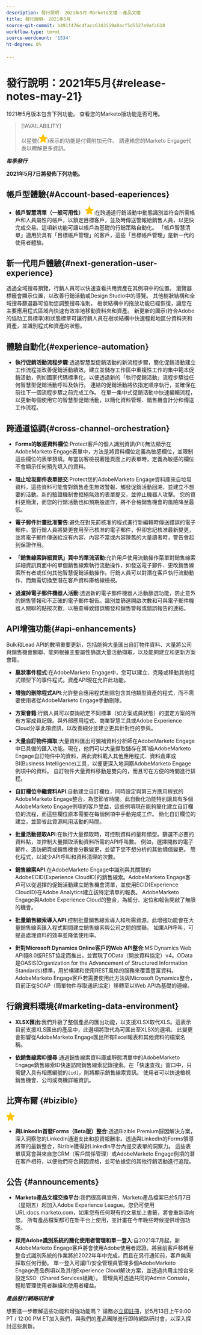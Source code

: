 ```yaml
---
description: 發行說明- 2021年5月-Marketo文檔——產品文檔
title: 發行說明- 2021年5月
source-git-commit: b491f476c4facc6343559a0acf5d5527e9afc618
workflow-type: tm+mt
source-wordcount: '1534'
ht-degree: 0%

---
```


# 發行說明：2021年5月{#release-notes-may-21}

1921年5月版本包含下列功能。 查看您的Marketo版功能是否可用。

>[!AVAILABILITY]
>
>以星號(![](assets/yellow-star.png))表示的功能是付費附加元件。 請連絡您的Marketo Engage代表以瞭解更多資訊。

**_每季發行_**

**2021年5月7日將發佈下列功能。**

## 帳戶型體驗{#Account-based-eaperiences}

* **帳戶智慧清單（一般可用性）** ![](assets/yellow-star.png):在跨通道行銷活動中動態識別並符合所需帳戶和人員屬性的帳戶，以鎖定目標客戶，並及時傳送警報給銷售人員，以更快完成交易。這項新功能可讓以帳戶為基礎的行銷策略自動化。 「帳戶智慧清單」適用於具有「目標帳戶管理」的客戶，這些「目標帳戶管理」是新一代的使用者體驗。

## 新一代用戶體驗{#next-generation-user-experience}

透過全域搜尋預覽，行銷人員可以快速查看共用資產在其例項中的位置。 瀏覽器標籤會顯示位置，以改善行銷活動或Design Studio中的導覽。 其他樹狀結構和全域搜尋篩選器可協助您調整搜尋准則。 樹狀結構中的拖放功能已經恢復，讓您在主要應用程式區域內快速有效率地移動資料夾和資產。 新更新的圖示(符合Adobe的協助工具標準)和狀態標章可讓行銷人員在樹狀結構中快速輕鬆地區分資料夾和資產，並識別程式和資產的狀態。

## 體驗自動化{#experience-automation}

* **執行促銷活動流程步驟**:透過智慧型促銷活動的新流程步驟，簡化促銷活動建立工作流程並改善促銷活動績效。建立並儲存工作區中重複性工作的集中範本促銷活動，例如國家代碼標準化，以便透過新的「執行促銷活動」流程步驟從任何智慧型促銷活動呼叫及執行。 連結的促銷活動將依指定順序執行，並確保在前往下一個流程步驟之前完成工作。 在單一集中式促銷活動中快速編輯流程，以更新每個使用它的智慧型促銷活動，以簡化資料管理、銷售機會計分和傳送工作流程。

## 跨通道協調{#cross-channel-orchestration}

* **Forms的敏感資料欄位**:Protect客戶的個人識別資訊(PII)無法顯示在AdobeMarketo Engage表單中，方法是將資料欄位定義為敏感欄位，並限制這些欄位的表單預填。每當訪客檢視著陸頁面上的表單時，定義為敏感的欄位不會顯示任何預先填入的資料。

* **阻止垃圾郵件表單提交**:Protect您的AdobeMarketo Engage資料庫來自垃圾資料，這些資料可能會對銷售產生無效警報、觸發促銷活動回溯，並建立不想要的活動。新的驗證機制會拒絕無效的表單提交，並停止機器人攻擊。 您的資料更簡潔，而您的行銷活動也如預期般運作，將不合格銷售機會的風險降至最低。

* **電子郵件計畫批准警告**:避免在對先前核准的程式進行新編輯時傳送錯誤的電子郵件。當行銷人員將變更套用至已核准的電子郵件，但卻忘記核准最新變更，並將電子郵件傳送給沒有內容、內容不當或內容陳舊的大量讀者時，警告會起到保證作用。

* **「銷售線索詳細資訊」頁中的單流活動**:允許用戶使用流動操作菜單對銷售線索詳細資訊頁面中的單個銷售線索執行流動操作，如發送電子郵件、更改銷售線索所有者或任何其他智慧促銷活動操作。行銷人員可以對潛在客戶執行流動動作，而無需切換至潛在客戶資料庫格線檢視。

* **過濾掉電子郵件機器人活動**:透過新的電子郵件機器人活動篩選功能，防止意外的銷售警報和不正確的電子郵件報告。識別並篩選開啟次數和可與電子郵件機器人關聯的點按次數，以檢查導致錯誤觸發和銷售警報或錯誤報告的連結。

## API增強功能{#api-enhancements}

Bulk和Lead API的數項重要更新，包括能夠大量匯出自訂物件資料、大量將公司與銷售機會關聯、能夠根據主要屬性篩選大量活動擷取，以及能夠建立和更新方案會籍。

* **巢狀事件程式**:在AdobeMarketo Engage中，您可以建立、克隆或移動其他程式類型下的事件程式。資產API現在允許此功能。

* **增強的刪除程式API**:允許整合應用程式刪除包含其他類型資產的程式，而不需要使用者從AdobeMarketo Engage手動刪除。

* **方案會籍**:行銷人員可以查詢給定不同標準（如方案成員狀態）的選定方案的所有方案成員記錄。與外部應用程式、商業智慧工具或Adobe Experience Cloud分享此項資訊，以改善細分並建立更具針對性的參與。

* **大量自訂物件擷取**:大量資料匯出可彌補資料分析師在AdobeMarketo Engage中已具備的匯入功能。現在，他們可以大量擷取儲存在第1級AdobeMarketo Engage自訂物件中的資料，將此資料載入其他應用程式、資料倉庫或BI(Business Intelligence)工具，以便更深入地洞察AdobeMarketo Engage例項中的資料。  自訂物件大量資料移動是雙向的，而且可在方便的時間進行排程。

* **自訂欄位中繼資料API**:自動建立自訂欄位，同時設定與第三方應用程式的AdobeMarketo Engage整合，為您節省時間。此自動化功能特別讓具有多個AdobeMarketo Engage例項的客戶受益，這些例項現在能夠簡化建立自訂欄位的流程，而這些欄位原本需要在每個例項中手動完成工作。 簡化自訂欄位的建立，並節省此資源耗用活動的時間。

* **批量活動提取API**:在執行大量擷取時，可控制資料的量和類型。篩選不必要的資料點，並控制大量擷取活動資料所需的API呼叫數。  例如，選擇開啟的電子郵件、造訪網頁或銷售機會分數變更，並留下您不想分析的其他價值變更。 簡化程式，以減少API呼叫和資料清理的次數。

* **銷售線索API**:在AdobeMarketo Engage中識別與其關聯的AdobeECID(Experience CloudID)的銷售線索。AdobeMarketo Engage客戶可以從選擇的促銷活動建立銷售機會清單，並使用ECID(Experience CloudID)在Adobe Analytics建立該特定清單的報表。 AdobeMarketo Engage與Adobe Experience Cloud的整合，為細分、定位和報告開啟了無限的機會。

* **批量銷售線索導入API**:控制批量銷售線索導入和所需資源。此增強功能會在大量銷售線索匯入程式期間建立銷售線索與公司之間的關聯。 如果API呼叫，可提高處理資料的效率並降低使用率。

* **針對Microsoft Dynamics Online客戶的Web API整合**:MS Dynamics Web API隨8.0版REST協定而推出，並實現了OData（開放資料協定）v4。OData是OASIS(Organization for the Advancement of Structured Information Standards)標準，用於構建和使用REST風格的服務來覆蓋豐富資料。 AdobeMarketo Engage客戶若需要使用此方法與Microsoft Dynamics整合，目前正從SOAP（簡單物件存取通訊協定）移轉至以Web API為基礎的連線。

## 行銷資料環境{#marketing-data-environment}

* **XLSX匯出**:我們升級了整個產品的匯出功能，以支援XLSX取代XLS。這表示目前支援XLS匯出的產品中，此選項將取代為可匯出至XLSX的選項。 此變更會影響從AdobeMarketo Engage匯出所有Excel報表和其他資料的檔案名稱。

* **依銷售線索ID搜尋**:通過銷售線索資料庫或靜態清單中的AdobeMarketo Engage銷售線索ID快速訪問銷售線索記錄搜索。在「快速查找」窗口中，只需鍵入具有相應編號的`[id]`，則將顯示銷售線索資訊。 使用者可以快速檢視銷售機會、公司或商機詳細資訊。

## 比齊布爾 {#bizible}

![](assets/yellow-star.png)

* **與LinkedIn首發Forms（Beta版）整合**:透過Bizible Premium歸因解決方案，深入洞察您的LinkedIn通道支出和投資報酬率。透過與LinkedIn的Forms領導將軍的最新整合，Bizible獲得對LinkedIn平台內提交表單的洞察力。 這些表單填寫會與來自您CRM（客戶關係管理）或AdobeMarketo Engage例項的潛在客戶相符，以便他們符合歸因資格，並可依據您的其他行銷活動進行追蹤。

## 公告 {#announcements}

* **Marketo產品文檔交換平台**:我們很高興宣佈，Marketo產品檔案已於5月7日（星期五）起加入Adobe Experience League。您仍可使用URL:docs.marketo.com，如果您有任何現有的文章加上書籤，將會重新導向您。 所有產品檔案都可在新平台上使用，並計畫在今年晚些時候提供增強功能。

* **採用Adobe識別系統的簡化使用者管理和單一登入**:自2021年7月起，新AdobeMarketo Engage客戶將會使用Adobe使用者認證。將目前客戶移轉至整合式識別系統的作業將於2022年年中完成，而且在另行通知前，客戶無需採取任何行動。 單一登入可讓IT/安全管理員管理多個AdobeMarketo Engage產品例項以及其他Experience Cloud解決方案，並透過共用主控台來設定SSO（Shared Services組織）。 管理員可透過共同的Admin Console，輕鬆管理使用者群組和使用者權益。

**_產品發行網路研討會_**

想要進一步瞭解這些功能和增強功能嗎？ 請務必[立即註冊](https://engage.marketo.com/May_21_Release_webinar_RegistrationPage.html)，於5月13日上午9:00 PT / 12:00 PM ET加入我們，與我們的產品團隊進行即時網路研討會，以深入探討這些創新。
